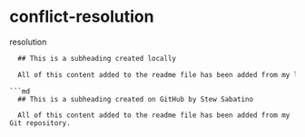 # conflict-resolution
resolution
```md
  ## This is a subheading created locally

  All of this content added to the readme file has been added from my local Git repository.
  ```
 
```
```md
  ## This is a subheading created on GitHub by Stew Sabatino

  All of this content added to the readme file has been added from my Git repository.
 ```
 
 
